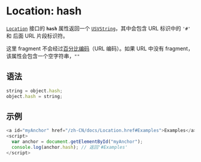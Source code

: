 # Location: hash

[`Location`](https://developer.mozilla.org/zh-CN/docs/Web/API/Location) 接口的 **`hash`** 属性返回一个 [`USVString`](https://developer.mozilla.org/zh-CN/docs/Web/JavaScript/Reference/Global_Objects/String)，其中会包含 URL 标识中的 `'#'` 和 后面 URL 片段标识符。

这里 fragment 不会经过[百分比编码](https://developer.mozilla.org/zh-CN/docs/Glossary/Percent-encoding)（URL 编码）。如果 URL 中没有 fragment，该属性会包含一个空字符串，`""`

## 语法

```js
string = object.hash;
object.hash = string;
```

## 示例

```js
<a id="myAnchor" href="/zh-CN/docs/Location.href#Examples">Examples</a>
<script>
  var anchor = document.getElementById("myAnchor");
  console.log(anchor.hash); // 返回'#Examples'
</script>
```